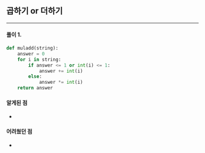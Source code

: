 ## 곱하기 or 더하기



---

#### 풀이 1. 

```python
def muladd(string):
    answer = 0
    for i in string:
        if answer <= 1 or int(i) <= 1:
            answer += int(i)
        else:
            answer *= int(i)
    return answer
```

#### 알게된 점
  + 

#### 어려웠던 점
  + 
